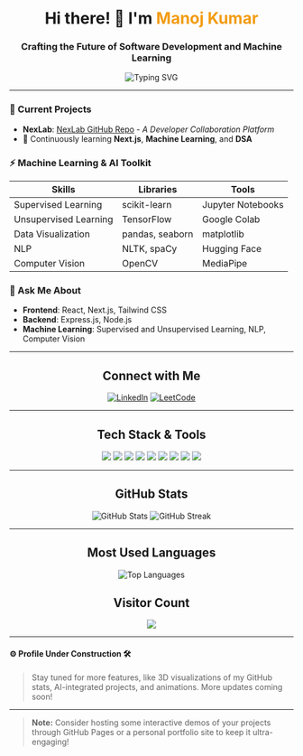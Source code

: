 <h1 align="center">Hi there! 👋 I'm <span style="color: #F39C12;">Manoj Kumar</span></h1>
<h3 align="center">Crafting the Future of Software Development and Machine Learning</h3>

<div align="center">
  <img src="https://readme-typing-svg.herokuapp.com?font=Fira+Code&duration=3000&pause=1000&color=F39C12&center=true&vCenter=true&width=500&lines=Software+Developer+%7C+Machine+Learning+Enthusiast;Full-Stack+Developer;Building+NexLab;Mastering+Next.js+and+React;Empowering+with+Data+Science+%26+AI" alt="Typing SVG" />
</div>

---

### 🔬 Current Projects
- **NexLab**: [NexLab GitHub Repo](https://github.com/itzmk06/NexLabs) - *A Developer Collaboration Platform*  
- 🚀 Continuously learning **Next.js**, **Machine Learning**, and **DSA**

### ⚡ Machine Learning & AI Toolkit
| Skills         | Libraries       | Tools            |
| -------------- | --------------- | ---------------- |
| Supervised Learning   | scikit-learn     | Jupyter Notebooks  |
| Unsupervised Learning | TensorFlow       | Google Colab       |
| Data Visualization    | pandas, seaborn  | matplotlib         |
| NLP                   | NLTK, spaCy      | Hugging Face       |
| Computer Vision       | OpenCV           | MediaPipe          |

### 💬 Ask Me About
- **Frontend**: React, Next.js, Tailwind CSS
- **Backend**: Express.js, Node.js
- **Machine Learning**: Supervised and Unsupervised Learning, NLP, Computer Vision

---

<h2 align="center">Connect with Me</h2>
<p align="center">
  <a href="https://linkedin.com/in/manoj-kumar-m-3a1876263" target="_blank"><img src="https://img.icons8.com/color/48/000000/linkedin.png" alt="LinkedIn"/></a>
  <a href="https://www.leetcode.com/vgmxcfjd2d" target="_blank"><img src="https://img.icons8.com/external-tal-revivo-color-tal-revivo/48/000000/external-leetcode-a-bharat-based-online-judge-for-algorithms-and-competitive-programming-logo-color-tal-revivo.png" alt="LeetCode"/></a>
</p>

---

<h2 align="center">Tech Stack & Tools</h2>
<p align="center">
  <img src="https://img.shields.io/badge/C++-00599C?style=for-the-badge&logo=c%2B%2B&logoColor=white" />
  <img src="https://img.shields.io/badge/Python-3776AB?style=for-the-badge&logo=python&logoColor=white" />
  <img src="https://img.shields.io/badge/React-20232A?style=for-the-badge&logo=react&logoColor=61DAFB" />
  <img src="https://img.shields.io/badge/Next.js-000000?style=for-the-badge&logo=nextdotjs&logoColor=white" />
  <img src="https://img.shields.io/badge/Tailwind_CSS-38B2AC?style=for-the-badge&logo=tailwind-css&logoColor=white" />
  <img src="https://img.shields.io/badge/Node.js-339933?style=for-the-badge&logo=nodedotjs&logoColor=white" />
  <img src="https://img.shields.io/badge/MongoDB-4EA94B?style=for-the-badge&logo=mongodb&logoColor=white" />
  <img src="https://img.shields.io/badge/Java-007396?style=for-the-badge&logo=java&logoColor=white" />
  <img src="https://img.shields.io/badge/Django-092E20?style=for-the-badge&logo=django&logoColor=white" />
</p>

---

<h2 align="center">GitHub Stats</h2>
<div align="center">
  <img src="https://github-readme-stats.vercel.app/api?username=itzmk06&show_icons=true&theme=github_dark&hide_border=true&count_private=true" alt="GitHub Stats" />
  <img src="https://github-readme-streak-stats.herokuapp.com?user=itzmk06&theme=dark&hide_border=true" alt="GitHub Streak" />
</div>

---

<h2 align="center">Most Used Languages</h2>
<p align="center">
  <img src="https://github-readme-stats.vercel.app/api/top-langs/?username=itzmk06&layout=compact&theme=github_dark&hide_border=true&langs_count=8" alt="Top Languages" />
</p>

<h2 align="center">Visitor Count</h2>
<p align="center">
  <img src="https://profile-counter.glitch.me/itzmk06/count.svg" />
</p>

---

#### ⚙️ Profile Under Construction 🛠️
> Stay tuned for more features, like 3D visualizations of my GitHub stats, AI-integrated projects, and animations. More updates coming soon!

---

> **Note:** Consider hosting some interactive demos of your projects through GitHub Pages or a personal portfolio site to keep it ultra-engaging!
